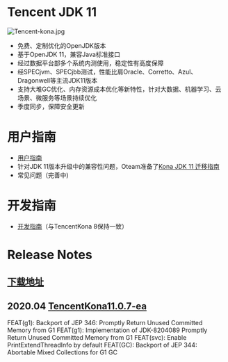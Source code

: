 # Tencent JDK 11
![Tencent-kona.jpg](/uploads/53E12E7E40644E75B522447E91862F81/Tencent-kona.jpg)
 - 免费、定制优化的OpenJDK版本
 - 基于OpenJDK 11，兼容Java标准接口
 - 经过数据平台部多个系统内测使用，稳定性有高度保障
 - 经SPECjvm、SPECjbb测试，性能比肩Oracle、Corretto、Azul、Dragonwell等主流JDK11版本
 - 支持大堆GC优化、内存资源成本优化等新特性，针对大数据、机器学习、云场景、微服务等场景持续优化
 - 季度同步，保障安全更新

# 用户指南
- [用户指南](https://git.code.oa.com/JDK/tencentJDK11/wikis/User_Guide)
- 针对JDK 11版本升级中的兼容性问题，Oteam准备了[Kona JDK 11 迁移指南](https://iwiki.oa.tencent.com/pages/viewpage.action?pageId=79253608)
- 常见问题（完善中)

# 开发指南
- [开发指南](https://git.code.oa.com/JDK/tencentJDK/wikis/How_to_Contribute)（与TencentKona 8保持一致）

# Release Notes

## [下载地址](http://jdk.oa.com/download.html)

## 2020.04 [TencentKona11.0.7-ea](http://bia.oa.com/mirror/dev/11.0.7/linux-x86_64/ea/b1/TencentKona11.0.7.b1-ea_jdk_linux-x86_64.tar.gz)
FEAT(g1): Backport of JEP 346: Promptly Return Unused Committed Memory from G1
FEAT(g1): Implementation of JDK-8204089 Promptly Return Unused Committed Memory from G1
FEAT(svc): Enable PrintExtendThreadInfo by default
FEAT(GC): Backport of JEP 344: Abortable Mixed Collections for G1 GC
